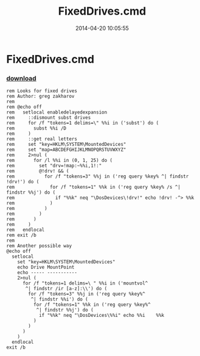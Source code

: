 ﻿---
pid:            5092
parent:         0
children:       
poster:         greg zakharov
title:          FixedDrives.cmd
date:           2014-04-20 10:05:55
description:    
format:         text
---

# FixedDrives.cmd

### [download](5092.txt)  



```text
rem Looks for fixed drives
rem Author: greg zakharov
rem
rem @echo off
rem   setlocal enabledelayedexpansion
rem     ::dismount subst drives
rem     for /f "tokens=1 delims=\" %%i in ('subst') do (
rem       subst %%i /D
rem     )
rem     ::get real letters
rem     set "key=HKLM\SYSTEM\MountedDevices"
rem     set "map=ABCDEFGHIJKLMNOPQRSTUVWXYZ"
rem     2>nul (
rem       for /l %%i in (0, 1, 25) do (
rem         set "drv=!map:~%%i,1!:"
rem         @!drv! && (
rem           for /f "tokens=3" %%j in ('reg query %key% ^| findstr !drv!') do (
rem             for /f "tokens=1" %%k in ('reg query %key% /s ^| findstr %%j') do (
rem               if "%%k" neq "\DosDevices\!drv!" echo !drv! -^> %%k
rem             )
rem           )
rem         )
rem       )
rem     )
rem   endlocal
rem exit /b
rem
rem Another possible way
@echo off
  setlocal
    set "key=HKLM\SYSTEM\MountedDevices"
    echo Drive MountPoint
    echo ----- -----------
    2>nul (
      for /f "tokens=1 delims=\ " %%i in ('mountvol^
       ^| findstr /ir [a-z]:\\') do (
        for /f "tokens=3" %%j in ('reg query %key%^
         ^| findstr %%i') do (
          for /f "tokens=1" %%k in ('reg query %key%^
           ^| findstr %%j') do (
            if "%%k" neq "\DosDevices\%%i" echo %%i    %%k
          )
        )
      )
    )
  endlocal
exit /b
```
